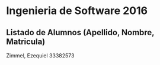 # Ingenieria de Software 2016

## Listado de Alumnos (Apellido, Nombre, Matricula)

Zimmel, Ezequiel 33382573
